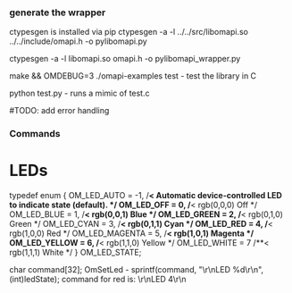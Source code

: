 

### generate the wrapper
ctypesgen is installed via pip
ctypesgen -a -l ../../src/libomapi.so ../../include/omapi.h -o pylibomapi.py 

ctypesgen -a -l libomapi.so omapi.h -o pylibomapi_wrapper.py


make && OMDEBUG=3 ./omapi-examples test  - test the library in C

python test.py - runs a mimic of test.c

#TODO: add error handling



### Commands

# LEDs
typedef enum
{
    OM_LED_AUTO = -1,           /**< Automatic device-controlled LED to indicate state (default). */
    OM_LED_OFF = 0,             /**< rgb(0,0,0) Off     */
    OM_LED_BLUE = 1,            /**< rgb(0,0,1) Blue    */
    OM_LED_GREEN = 2,           /**< rgb(0,1,0) Green   */
    OM_LED_CYAN = 3,            /**< rgb(0,1,1) Cyan    */
    OM_LED_RED = 4,             /**< rgb(1,0,0) Red     */
    OM_LED_MAGENTA = 5,         /**< rgb(1,0,1) Magenta */
    OM_LED_YELLOW = 6,          /**< rgb(1,1,0) Yellow  */
    OM_LED_WHITE = 7            /**< rgb(1,1,1) White   */
} OM_LED_STATE;

char command[32];
OmSetLed  - sprintf(command, "\r\nLED %d\r\n", (int)ledState); 
command for red is: \r\nLED 4\r\n 